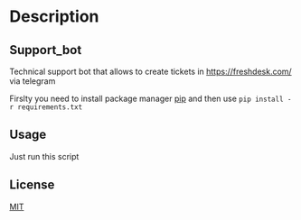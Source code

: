 # Description
## Support_bot
Technical support bot that allows to create tickets in https://freshdesk.com/ via telegram

Firslty you need to install package manager [pip](https://pip.pypa.io/en/stable/) and then use 
```pip install -r requirements.txt```
## Usage

Just run this script

## License
[MIT](https://choosealicense.com/licenses/mit/)
